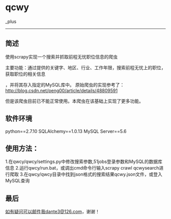 ﻿# qcwy
_plus
***

## 简述  
使用scrapy实现一个搜索并抓取前程无忧职位信息的爬虫

主要功能：通过提供的关键字、地区、行业、工作年限，搜索前程无忧上的职位，获取职位的相关信息

，并将其存入指定的MySQL库中。
原始爬虫的实现参考了：http://blog.csdn.net/peng00/article/details/48809591
  
但是该爬虫目前已不能正常使用。本爬虫在该基础上实现了更多功能。


## 软件环境
python==2.7.10
SQLAlchemy==1.0.13
MySQL Server==5.6


## 使用方法：  
1.在qwcy/qwcy/settings.py中修改搜索参数,51jobs登录参数和MySQL的数据库信息 
2.运行qwcy/run.bat，或调出cmd命令行输入scrapy crawl qcwysearch进行爬取
3.在qwcy/qwcy目录中找到json格式的搜索结果qcwy.json文件，或登入MySQL查询


## 最后
如有疑问可以邮件我dante3@126.com，谢谢！
